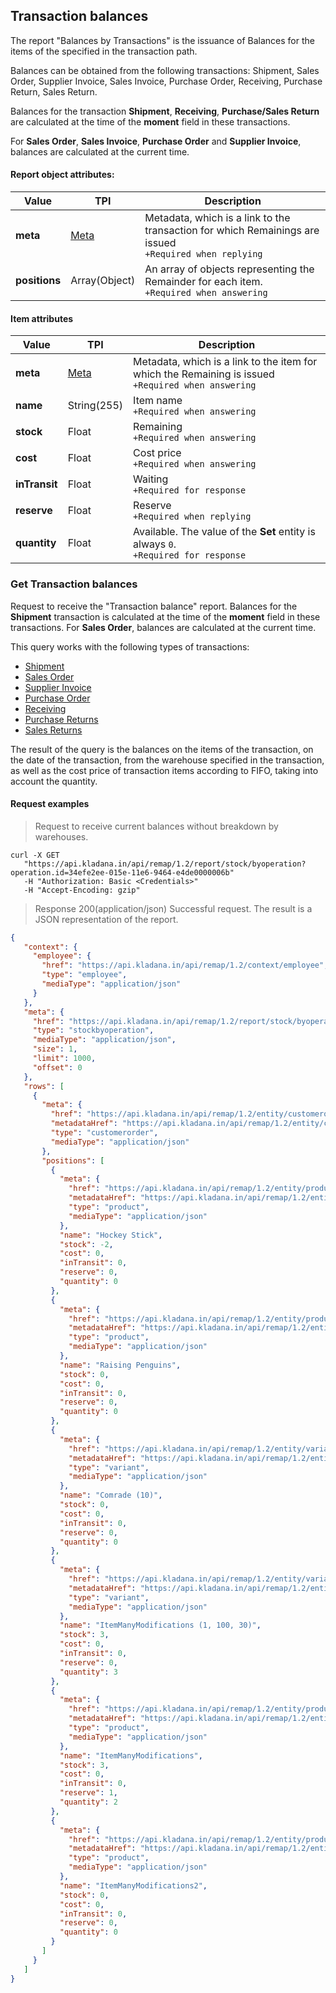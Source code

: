 ## Transaction balances

The report "Balances by Transactions" is the issuance of Balances for the items of the specified
in the transaction path.

Balances can be obtained from the following transactions: Shipment, Sales Order, Supplier Invoice, Sales Invoice, Purchase Order, Receiving, Purchase Return, Sales Return.

Balances for the transaction **Shipment**, **Receiving**, **Purchase/Sales Return** are calculated at the time of the **moment** field in these transactions.

For **Sales Order**, **Sales Invoice**, **Purchase Order** and **Supplier Invoice**, balances are calculated at the current time.

#### Report object attributes:

| Value | TPI | Description |
| ------------- |-----|--------------|
| **meta** | [Meta](../#kladana-json-api-general-info-metadata) | Metadata, which is a link to the transaction for which Remainings are issued<br>`+Required when replying` |
| **positions** | Array(Object) | An array of objects representing the Remainder for each item.<br>`+Required when answering` |

#### Item attributes

| Value | TPI | Description |
| ------------- |-----|--------------|
|**meta** | [Meta](../#kladana-json-api-general-info-metadata) | Metadata, which is a link to the item for which the Remaining is issued<br>`+Required when answering` |
|**name** | String(255) | Item name<br>`+Required when answering` |
|**stock** | Float | Remaining<br>`+Required when answering` |
|**cost** | Float | Cost price<br>`+Required when answering` |
|**inTransit** | Float | Waiting<br>`+Required for response` |
|**reserve**| Float | Reserve<br>`+Required when replying` |
|**quantity** | Float | Available. The value of the **Set** entity is always `0`.<br>`+Required for response` |

### Get Transaction balances

Request to receive the "Transaction balance" report.
Balances for the **Shipment** transaction is calculated at the time of the **moment** field in these transactions.
For **Sales Order**, balances are calculated at the current time.

This query works with the following types of transactions:

+ [Shipment](../documents/#transactions-shipment)
+ [Sales Order](../documents/#transactions-sales-order)
+ [Supplier Invoice](../documents/#transactions-supplier-invoice)
+ [Purchase Order](../documents/#transactions-purchase-order)
+ [Receiving](../documents/#transactions-receiving)
+ [Purchase Returns](../documents/#transactions-purchase-returns)
+ [Sales Returns](../documents/#transactions-sales-return)

The result of the query is the balances on the items of the transaction, on the date of the transaction, from the warehouse specified in the transaction,
as well as the cost price of transaction items according to FIFO, taking into account the quantity.

#### Request examples

> Request to receive current balances without breakdown by warehouses.

```shell
curl -X GET
   "https://api.kladana.in/api/remap/1.2/report/stock/byoperation?operation.id=34efe2ee-015e-11e6-9464-e4de0000006b"
   -H "Authorization: Basic <Credentials>"
   -H "Accept-Encoding: gzip"
```

> Response 200(application/json)
Successful request. The result is a JSON representation of the report.

```json
{
   "context": {
     "employee": {
       "href": "https://api.kladana.in/api/remap/1.2/context/employee",
       "type": "employee",
       "mediaType": "application/json"
     }
   },
   "meta": {
     "href": "https://api.kladana.in/api/remap/1.2/report/stock/byoperation?operation.id=34efe2ee-015e-11e6-9464-e4de0000006b",
     "type": "stockbyoperation",
     "mediaType": "application/json",
     "size": 1,
     "limit": 1000,
     "offset": 0
   },
   "rows": [
     {
       "meta": {
         "href": "https://api.kladana.in/api/remap/1.2/entity/customerorder/34efe2ee-015e-11e6-9464-e4de0000006b",
         "metadataHref": "https://api.kladana.in/api/remap/1.2/entity/customerOrder/metadata",
         "type": "customerorder",
         "mediaType": "application/json"
       },
       "positions": [
         {
           "meta": {
             "href": "https://api.kladana.in/api/remap/1.2/entity/product/eeef177f-f648-11e5-8a84-bae50000007a",
             "metadataHref": "https://api.kladana.in/api/remap/1.2/entity/product/metadata",
             "type": "product",
             "mediaType": "application/json"
           },
           "name": "Hockey Stick",
           "stock": -2,
           "cost": 0,
           "inTransit": 0,
           "reserve": 0,
           "quantity": 0
         },
         {
           "meta": {
             "href": "https://api.kladana.in/api/remap/1.2/entity/product/60fc3826-00d7-11e6-9464-e4de00000097",
             "metadataHref": "https://api.kladana.in/api/remap/1.2/entity/product/metadata",
             "type": "product",
             "mediaType": "application/json"
           },
           "name": "Raising Penguins",
           "stock": 0,
           "cost": 0,
           "inTransit": 0,
           "reserve": 0,
           "quantity": 0
         },
         {
           "meta": {
             "href": "https://api.kladana.in/api/remap/1.2/entity/variant/d1bed68b-ffe7-11e5-9464-e4de0000001a",
             "metadataHref": "https://api.kladana.in/api/remap/1.2/entity/variant/metadata",
             "type": "variant",
             "mediaType": "application/json"
           },
           "name": "Comrade (10)",
           "stock": 0,
           "cost": 0,
           "inTransit": 0,
           "reserve": 0,
           "quantity": 0
         },
         {
           "meta": {
             "href": "https://api.kladana.in/api/remap/1.2/entity/variant/671b3522-f7d2-11e5-8a84-bae500000084",
             "metadataHref": "https://api.kladana.in/api/remap/1.2/entity/variant/metadata",
             "type": "variant",
             "mediaType": "application/json"
           },
           "name": "ItemManyModifications (1, 100, 30)",
           "stock": 3,
           "cost": 0,
           "inTransit": 0,
           "reserve": 0,
           "quantity": 3
         },
         {
           "meta": {
             "href": "https://api.kladana.in/api/remap/1.2/entity/product/66ccbc9f-f7d2-11e5-8a84-bae500000076",
             "metadataHref": "https://api.kladana.in/api/remap/1.2/entity/product/metadata",
             "type": "product",
             "mediaType": "application/json"
           },
           "name": "ItemManyModifications",
           "stock": 3,
           "cost": 0,
           "inTransit": 0,
           "reserve": 1,
           "quantity": 2
         },
         {
           "meta": {
             "href": "https://api.kladana.in/api/remap/1.2/entity/product/8b382799-f7d2-11e5-8a84-bae5000003a5",
             "metadataHref": "https://api.kladana.in/api/remap/1.2/entity/product/metadata",
             "type": "product",
             "mediaType": "application/json"
           },
           "name": "ItemManyModifications2",
           "stock": 0,
           "cost": 0,
           "inTransit": 0,
           "reserve": 0,
           "quantity": 0
         }
       ]
     }
   ]
}

```
